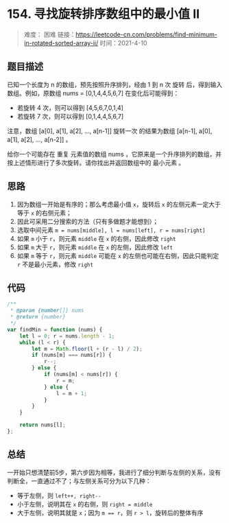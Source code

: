 # 154. 寻找旋转排序数组中的最小值 II

> 难度： 困难
> 链接：https://leetcode-cn.com/problems/find-minimum-in-rotated-sorted-array-ii/
> 时间：2021-4-10

## 题目描述

已知一个长度为 n 的数组，预先按照升序排列，经由 1 到 n 次 旋转 后，得到输入数组。例如，原数组 nums = [0,1,4,4,5,6,7] 在变化后可能得到：

* 若旋转 4 次，则可以得到 [4,5,6,7,0,1,4]
* 若旋转 7 次，则可以得到 [0,1,4,4,5,6,7]
  
注意，数组 [a[0], a[1], a[2], ..., a[n-1]] 旋转一次 的结果为数组 [a[n-1], a[0], a[1], a[2], ..., a[n-2]] 。

给你一个可能存在 重复 元素值的数组 nums ，它原来是一个升序排列的数组，并按上述情形进行了多次旋转。请你找出并返回数组中的 最小元素 。

## 思路

1. 因为数组一开始是有序的；那么考虑最小值 `x`，旋转后 `x` 的左侧元素一定大于等于 `x` 的右侧元素；
2. 因此可采用二分搜索的方法（只有多做题才能想到）；
3. 选取中间元素 `m = nums[middle], l = nums[left], r = nums[right]`
4. 如果 `m` 小于 `r`，则元素 `middle` 在 `x` 的右侧，因此修改 `right`
5. 如果 `m` 大于 `r`，则元素 `middle` 在 `x` 的左侧，因此修改 `left`
6. 如果 `m` 等于 `r`，则元素 `middle` 可能在 `x` 的左侧也可能在右侧，因此只能判定 `r` 不是最小元素，修改 `right`

## 代码

```javascript
/**
 * @param {number[]} nums
 * @return {number}
 */
var findMin = function (nums) {
    let l = 0; r = nums.length - 1;
    while (l < r) {
        let m = Math.floor(l + (r - l) / 2);
        if (nums[m] === nums[r]) {
            r--;
        } else {
            if (nums[m] < nums[r]) {
                r = m;
            } else {
                l = m + 1;
            }
        }
    }

    return nums[l];
};
```

## 总结

一开始只想清楚前5步，第六步因为相等，我进行了细分判断与左侧的关系，没有判断全，一直通过不了；与左侧关系可分为以下几种：

* 等于左侧，则 `left++, right--`
* 小于左侧，说明其在 `x` 的右侧，则 `right = middle`
* 大于左侧，说明其就是 `x`；因为 `m == r`，则 `r > l`，旋转后的整体有序
  